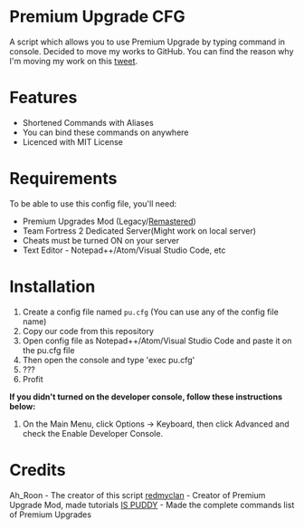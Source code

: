 # Premium Upgrade CFG
A script which allows you to use Premium Upgrade by typing command in console.
Decided to move my works to GitHub. You can find the reason why I'm moving my work on this [tweet](https://twitter.com/Ah_Roon_/status/1248936219393708032).

# Features
* Shortened Commands with Aliases
* You can bind these commands on anywhere
* Licenced with MIT License

# Requirements
To be able to use this config file, you'll need:
* Premium Upgrades Mod (Legacy/[Remastered](https://gamebanana.com/guis/31376))
* Team Fortress 2 Dedicated Server(Might work on local server)
* Cheats must be turned ON on your server
* Text Editor - Notepad++/Atom/Visual Studio Code, etc

# Installation
1. Create a config file named `pu.cfg` (You can use any of the config file name)
2. Copy our code from this repository
3. Open config file as Notepad++/Atom/Visual Studio Code and paste it on the pu.cfg file
4. Then open the console and type 'exec pu.cfg'
5. ???
6. Profit

**If you didn't turned on the developer console, follow these instructions below:**
1. On the Main Menu, click Options -> Keyboard, then click Advanced and check the Enable Developer Console.

# Credits
Ah_Roon - The creator of this script
[redmyclan](https://gamebanana.com/members/1192845) - Creator of Premium Upgrade Mod, made tutorials
[IS PUDDY](https://gamebanana.com/members/1415382) - Made the complete commands list of Premium Upgrades
